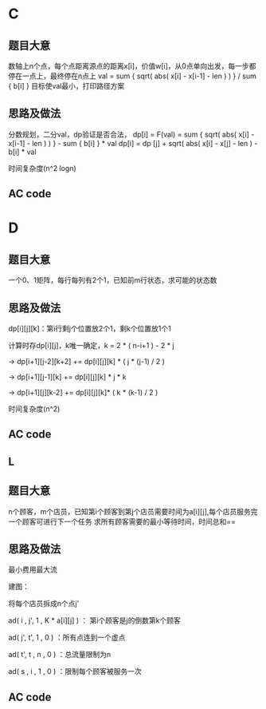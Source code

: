C
=

题目大意
--------

数轴上n个点，每个点距离源点的距离x[i]，价值w[i]，从0点单向出发，每一步都停在一点上，最终停在n点上
val = sum { sqrt( abs( x[i] - x[i-1] - len ) ) } / sum { b[i] }
目标使val最小，打印路径方案

思路及做法
----------

分数规划，二分val，dp验证是否合法，
dp[i] = F(val) = sum { sqrt( abs( x[i] - x[i-1] - len ) ) } - sum { b[i] } * val
dp[i] = dp [j] + sqrt( abs( x[i] - x[j] - len ) - b[i] * val

时间复杂度(n^2 logn)


AC code
-------

D
=

题目大意
--------

一个0、1矩阵，每行每列有2个1，已知前m行状态，求可能的状态数

思路及做法
----------

dp[i][j][k]：第i行剩j个位置放2个1，剩k个位置放1个1

计算时存dp[i][j]，k唯一确定，k = 2 * ( n-i+1 ) - 2 * j

-> dp[i+1][j-2][k+2] += dp[i][j][k] * ( j * (j-1) / 2 )

-> dp[i+1][j-1][k] += dp[i][j][k] * j * k
            
-> dp[i+1][j][k-2] += dp[i][j][k]* ( k * (k-1) / 2 )

时间复杂度(n^2)

AC code
-------

L
-

题目大意
--------

n个顾客，m个店员，已知第i个顾客到第j个店员需要时间为a[i][j],每个店员服务完一个顾客可进行下一个任务
求所有顾客需要的最小等待时间，时间总和==

思路及做法
----------

最小费用最大流

建图：

将每个店员拆成n个点j'

ad( i , j', 1 , K * a[i][j] ) ： 第i个顾客是j的倒数第k个顾客

ad( j', t', 1 , 0 ) ：所有点连到一个虚点

ad( t', t , n , 0 ) ：总流量限制为n

ad( s , i , 1 , 0 ) ：限制每个顾客被服务一次

AC code
-------

